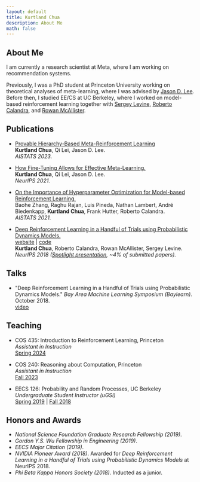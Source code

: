 ```yaml
---
layout: default
title: Kurtland Chua
description: About Me
math: false
---
```


## About Me

<div>
  <div class="col" style="float: right;">
    <!-- <img class="prof-im" src="images/new-profile.jpg" style="display: block; width: 80%; margin: auto;"/> -->
    <div id=profile></div>
  </div>
  <div>
    <p>
      I am currently a research scientist at Meta, where I am working on recommendation systems.
    </p>
    <p>
      Previously, I was a PhD student at Princeton University working on theoretical analyses of meta-learning, where I was advised by <a href="https://jasondlee88.github.io/">Jason D. Lee</a>.
      Before then, I studied EE/CS at UC Berkeley, where I worked on model-based reinforcement learning together with <a href="https://people.eecs.berkeley.edu/~svlevine/">Sergey Levine</a>, <a href="https://www.robertocalandra.com/about/">Roberto Calandra</a>, and <a href="https://rowanmcallister.github.io">Rowan McAllister</a>.
    </p>
  </div>
</div>

## Publications

* [Provable Hierarchy-Based Meta-Reinforcement Learning](https://arxiv.org/abs/2110.09507)  
  **Kurtland Chua**, Qi Lei, Jason D. Lee.  
  *AISTATS 2023.*

* [How Fine-Tuning Allows for Effective Meta-Learning.](https://arxiv.org/abs/2105.02221)  
  **Kurtland Chua**, Qi Lei, Jason D. Lee.  
  *NeurIPS 2021.*

* [On the Importance of Hyperparameter Optimization for Model-based Reinforcement Learning.](https://arxiv.org/abs/2102.13651)  
  Baohe Zhang, Raghu Rajan, Luis Pineda, Nathan Lambert, André Biedenkapp, **Kurtland Chua**, Frank Hutter, Roberto Calandra.  
  *AISTATS 2021.*

* [Deep Reinforcement Learning in a Handful of Trials using Probabilistic Dynamics Models.](https://arxiv.org/abs/1805.12114)  
  [website](https://sites.google.com/view/drl-in-a-handful-of-trials/home)  | [code](https://github.com/kchua/handful-of-trials)  
  **Kurtland Chua**, Roberto Calandra, Rowan McAllister, Sergey Levine.  
  *NeurIPS 2018 ([Spotlight presentation](https://youtu.be/6LuK72GCCnI?t=3483), ~4% of submitted papers).*  

## Talks

* "Deep Reinforcement Learning in a Handful of Trials using Probabilistic Dynamics Models." *Bay Area Machine Learning Symposium (Baylearn)*. October 2018.  
  [video](https://www.youtube.com/watch?v=pq8xNCETPHU)

## Teaching

* COS 435: Introduction to Reinforcement Learning, Princeton  
  *Assistant in Instruction*  
  [Spring 2024](https://ben-eysenbach.github.io/intro-rl/)

* COS 240: Reasoning about Computation, Princeton  
  *Assistant in Instruction*  
  [Fall 2023](https://www.cs.princeton.edu/courses/archive/fall23/cos240/index.html)

* EECS 126: Probability and Random Processes, UC Berkeley  
  *Undergraduate Student Instructor (uGSI)*  
  [Spring 2019](https://inst.eecs.berkeley.edu/~ee126/sp19/) | [Fall 2018](https://inst.eecs.berkeley.edu/~ee126/fa18/)

## Honors and Awards

* *National Science Foundation Graduate Research Fellowship (2019)*.
* *Gordon Y.S. Wu Fellowship in Engineering (2019)*.
* *EECS Major Citation (2019)*.
* *NVIDIA Pioneer Award (2018)*. Awarded for *Deep Reinforcement Learning in a Handful of Trials using Probabilistic Dynamics Models* at NeurIPS 2018.  
* *Phi Beta Kappa Honors Society (2018)*. Inducted as a junior.
